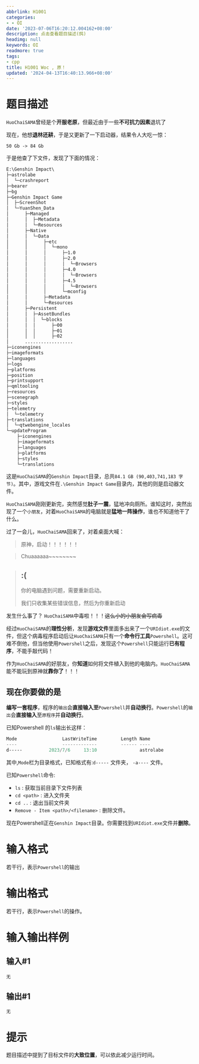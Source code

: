 ```yaml
---
abbrlink: H1001
categories:
- - OI
date: '2023-07-06T16:20:12.004162+08:00'
description: 点击查看题目描述(鸽)
headimg: null
keywords: OI
readmore: true
tags:
- cpp
title: H1001 Woc , 原！
updated: '2024-04-13T16:40:13.966+08:00'
---
```

# 题目描述

`HuoChaiSAMA`曾经是个**开服老原**，但最近由于一些**不可抗力因素**退坑了

现在，他想**退林还耕**，于是又更新了一下启动器，结果令人大吃一惊：

`50 Gb -> 84 Gb`

于是他查了下文件，发现了下面的情况：

```md
E:\Genshin Impact\
├─astrolabe
│  └─crashreport
├─bearer
├─bg
├─Genshin Impact Game
│  ├─ScreenShot
│  └─YuanShen_Data
│      ├─Managed
│      │  ├─Metadata
│      │  └─Resources
│      ├─Native
│      │  └─Data
│      │      ├─etc
│      │      │  └─mono
│      │      │      ├─1.0
│      │      │      ├─2.0
│      │      │      │  └─Browsers
│      │      │      ├─4.0
│      │      │      │  └─Browsers
│      │      │      ├─4.5
│      │      │      │  └─Browsers
│      │      │      └─mconfig
│      │      ├─Metadata
│      │      └─Resources
│      ├─Persistent
│      │  ├─AssetBundles
│      │  │  └─blocks
│      │  │      ├─00
│      │  │      ├─01
│      │  │      ├─02
│      ..................
├─iconengines
├─imageformats
├─languages
├─logs
├─platforms
├─position
├─printsupport
├─qmltooling
├─resources
├─scenegraph
├─styles
├─telemetry
│  └─telemetry
├─translations
│  └─qtwebengine_locales
└─updateProgram
    ├─iconengines
    ├─imageformats
    ├─languages
    ├─platforms
    ├─styles
    └─translations
```

这是`HuoChaiSAMA`的`Genshin Impact`目录，总共`84.1 GB (90,403,741,183 字节)`。其中，游戏文件在`.\Genshin Impact Game`目录内，其他的则是启动器文件。

`HuoChaiSAMA`刚刚更新完，突然感觉**肚子一震**，猛地冲向厕所。谁知这时，突然出现了一个`小朋友`，对着`HuoChaiSAMA`的电脑就是**猛地一阵操作**，谁也不知道他干了什么。

过了一会儿，`HuoChaiSAMA`回来了，对着桌面大喊：

> 原神，启动！！！！！！

> Chuaaaaaa~~~~~~~~

> ## :(
>
> 你的电脑遇到问题，需要重新启动。
>
> 我们只收集某些错误信息，然后为你重新启动

发生什么事了？ `HuoChaiSAMA`中毒啦！！！~~这么小的小朋友会写病毒~~

经过`HuoChaiSAMA`的**理性分析**，发现**游戏文件**里面多出来了一个`URIdiot.exe`的文件，但这个病毒程序启动后让`HuoChaiSAMA`只有一个**命令行工具**`Powershell`。这可难不倒他，但当他使用`Powershell`之后，发现这个`Powershell`只能运行**已有程序**，不能手敲代码！

作为`HuoChaiSAMA`的好朋友，你**知道**如何将文件植入到他的电脑内。`HuoChaiSAMA`能不能玩到原神就**靠你了**！！！

## 现在你要做的是

**编写一套程序**，程序的`输出`会**直接输入至**`Powershell`并**自动换行**。`Powershell`的`输出`会**直接输入**至`原程序`并**自动换行**。

已知Powershell 的`ls`输出长这样：

```powershell
Mode                 LastWriteTime         Length Name
----                 -------------         ------ ----
d-----          2023/7/6     13:10                astrolabe
```

其中,`Mode`栏为目录格式，已知格式有:`d-----` 文件夹， `-a----` 文件。

已知`Powershell`命令:

* `ls` : 获取当前目录下文件列表
* `cd <path>` : 进入文件夹
* `cd ..` : 退出当前文件夹
* `Remove - Item <path>/<filename>` : 删除文件。

现在Powershell正在`Genshin Impact`目录。你需要找到`URIdiot.exe`文件并**删除**。

# 输入格式

若干行，表示`Powershell`的输出

# 输出格式

若干行，表示`Powershell`的操作。

# 输入输出样例

## 输入#1

```
无
```

## 输出#1

```
无
```

# 提示

题目描述中提到了目标文件的**大致位置**，可以依此减少运行时间。
